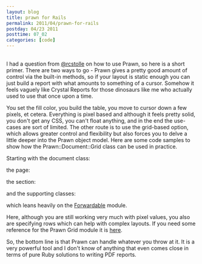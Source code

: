 ```yaml
---
layout: blog
title: prawn for Rails
permalink: 2011/04/prawn-for-rails
postday: 04/23 2011
posttime: 07_02
categories: [code]
---
```


<br/>
I had a question from <a href="http://twitter.com/#!/rcstolle">@rcstolle</a> on how to use Prawn, so here is a short primer. There are two ways to go - Prawn gives a pretty good amount of control via the built-in methods, so if your layout is static enough you can just build a report with what amounts to something of a cursor. Somehow it feels vaguely like Crystal Reports for those dinosaurs like me who actually used to use that once upon a time.

<script src="https://gist.github.com/895622.js?file=printable_drug_record.rb"></script>

You set the fill color, you build the table, you move to cursor down a few pixels, et cetera. Everything is pixel based and although it feels pretty solid, you don't get any CSS, you can't float anything, and in the end the use-cases are sort of limited. The other route is to use the grid-based option, which allows greater control and flexibility but also forces you to delve a little deeper into the Prawn object model. Here are some code samples to show how the Prawn::Document::Grid class can be used in practice.

Starting with the document class:

<script src="https://gist.github.com/938422.js?file=document.rb"></script>

the page:

<script src="https://gist.github.com/938424.js?file=page.rb"></script>

the section:

<script src="https://gist.github.com/938425.js?file=section.rb"></script>

and the supporting classes:

<script src="https://gist.github.com/938421.js?file=gistfile1.rb"></script>

<script src="https://gist.github.com/938419.js?file=gistfile1.rb"></script>

<script src="https://gist.github.com/938418.js?file=gistfile1.rb"></script>

which leans heavily on the <a href="http://corelib.rubyonrails.org/classes/Forwardable.html">Forwardable</a> module.

Here, although you are still working very much with pixel values, you also are specifying rows which can help with complex layouts. If you need some reference for the Prawn Grid module it is <a href="http://prawn.majesticseacreature.com/docs/0.11.1/Prawn/Document/Grid.html">here</a>.

So, the bottom line is that Prawn can handle whatever you throw at it. It is a very powerful tool and I don't know of anything that even comes close in terms of pure Ruby solutions to writing PDF reports.
